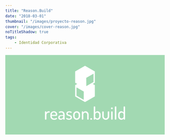 ```yaml
---
title: "Reason.Build"
date: "2018-03-01"
thumbnail: "/images/proyecto-reason.jpg"
cover: "/images/cover-reason.jpg"
noTitleShadow: true
tags:
    - Identidad Corporativa
---
```


<hidden>
<img src="reason.jpg">
</hidden>
<zoom-image src="reason.jpg"></zoom-image>
